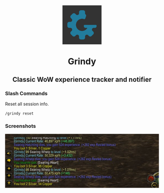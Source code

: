 <p align ="center">
  <img align="center" src="Grindy.png" width="128px">
</p>

<h1 align="center">
  Grindy
</h1>

<h2 align="center">
  Classic WoW experience tracker and notifier
</h2>

### Slash Commands

Reset all session info.

```bash
/grindy reset
```

### Screenshots

<img src="Screenshots/1.jpg">
